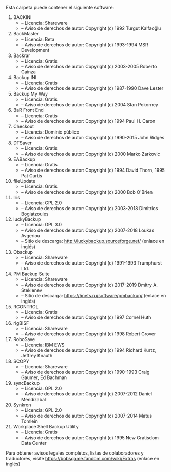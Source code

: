 ﻿Esta carpeta puede contener el siguiente software:

1. BACKINI
   - – Licencia: Shareware
   - – Aviso de derechos de autor: Copyright (c) 1992 Turgut Kalfaoğlu
2. BackMaster
   - – Licencia: Beta
   - – Aviso de derechos de autor: Copyright (c) 1993-1994 MSR Development
3. Backrar
   - – Licencia: Gratis
   - – Aviso de derechos de autor: Copyright (c) 2003-2005 Roberto Gainza
4. Backup INI
   - – Licencia: Gratis
   - – Aviso de derechos de autor: Copyright (c) 1987-1990 Dave Lester
5. Backup My Way
   - – Licencia: Gratis
   - – Aviso de derechos de autor: Copyright (c) 2004 Stan Pokorney
6. BaR Front End
   - – Licencia: Gratis
   - – Aviso de derechos de autor: Copyright (c) 1994 Paul H. Caron
7. Checkout
   - – Licencia: Dominio público
   - – Aviso de derechos de autor: Copyright (c) 1990-2015 John Ridges
8. DTSaver
   - – Licencia: Gratis
   - – Aviso de derechos de autor: Copyright (c) 2000 Marko Zarkovic
9. EABackup
   - – Licencia: Gratis
   - – Aviso de derechos de autor: Copyright (c) 1994 David Thorn, 1995 Pat Curtis
10. fileUpdate
    - – Licencia: Gratis
    - – Aviso de derechos de autor: Copyright (c) 2000 Bob O'Brien
11. Iris
    - – Licencia: GPL 2.0
    - – Aviso de derechos de autor: Copyright (c) 2003-2018 Dimitrios Bogiatzoules
12. luckyBackup
    - – Licencia: GPL 3.0
    - – Aviso de derechos de autor: Copyright (c) 2007-2018 Loukas Avgeriou
    - – Sitio de descarga: http://luckybackup.sourceforge.net/ (enlace en inglés)
13. Obackup
    - – Licencia: Shareware
    - – Aviso de derechos de autor: Copyright (c) 1991-1993 Trumphurst Ltd.
14. PM Backup Suite
    - – Licencia: Shareware
    - – Aviso de derechos de autor: Copyright (c) 2017-2019 Dmitry A. Steklenev
    - – Sitio de descarga: https://5nets.ru/software/pmbackup/ (enlace en inglés)
15. RCONTROL
    - – Licencia: Gratis
    - – Aviso de derechos de autor: Copyright (c) 1997 Cornel Huth
16. rlgBISF
    - – Licencia: Shareware
    - – Aviso de derechos de autor: Copyright (c) 1998 Robert Grover
17. RoboSave
    - – Licencia: IBM EWS
    - – Aviso de derechos de autor: Copyright (c) 1994 Richard Kurtz, Jeffrey Knauth
18. SCOPY
    - – Licencia: Shareware
    - – Aviso de derechos de autor: Copyright (c) 1990-1993 Craig Gaumer, Ed Bachman
19. syncBackup
    - – Licencia: GPL 2.0
    - – Aviso de derechos de autor: Copyright (c) 2007-2012 Daniel Mendizabal
20. Synkron
    - – Licencia: GPL 2.0
    - – Aviso de derechos de autor: Copyright (c) 2007-2014 Matus Tomlein
21. Workplace Shell Backup Utility
    - – Licencia: Gratis
    - – Aviso de derechos de autor: Copyright (c) 1995 New Gratisdom Data Center

Para obtener avisos legales completos, listas de colaboradores y traductores, visite https://bobsgame.fandom.com/wiki/Extras (enlace en inglés)
